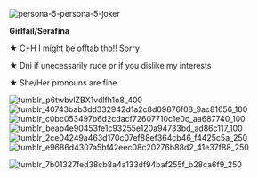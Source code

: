 ![persona-5-persona-5-joker](https://github.com/user-attachments/assets/1728a4f0-2abc-43c7-9cc2-b210c60d7387)

**Girlfail/Serafina**

★ C+H I might be offtab tho!! Sorry

★ Dni if unecessarily rude or if you dislike my interests

★ She/Her pronouns are fine

![tumblr_p6twbvlZBX1vdlfh1o8_400](https://github.com/user-attachments/assets/88fb738a-1b87-4912-9aed-79ea9ad13ee5)
![tumblr_40743bab3dd332942d1a2c8d09876f08_9ac81656_100](https://github.com/user-attachments/assets/66125c49-cd8b-4d28-9777-02c1f9b7bbba)
![tumblr_c0bc053497b6d2cdacf72607710c1e0c_aa687740_100](https://github.com/user-attachments/assets/234b9ffa-9539-467f-a954-c63c64f56340)
![tumblr_beab4e90453fe1c93255e120a94733bd_ad86c117_100](https://github.com/user-attachments/assets/0ba13fbe-15db-49de-b2e3-38e93cc420f1)
![tumblr_2ce04249a463d170c07ef88ef364cb46_f4425c5a_250](https://github.com/user-attachments/assets/b7ca5c90-e3fb-4f5d-ae00-e40ac4636112)
![tumblr_e9686d4307a5bf42eec08c20276b88d2_41e37f88_250](https://github.com/user-attachments/assets/16b025d4-a7a3-4cea-8d55-7a9992345e97)

![tumblr_7b01327fed38cb8a4a133df94baf255f_b28ca6f9_250](https://github.com/user-attachments/assets/151e1bef-b30a-4347-808c-18f206e96b64)

